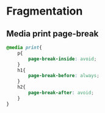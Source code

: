 # Fragmentation

## Media print page-break

```css
@media print{
	p{
		page-break-inside: avoid;
	}
	h1{
		page-break-before: always;
	}
	h2{
		page-break-after: avoid;
	}
}
```

